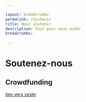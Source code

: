 ```yaml
---

layout: breadcrumbs
permalink: /soutenir
title: Nous soutenir
description: Tout pour nous aider
breadcrumbs:
  
---
```



# Soutenez-nous


## Crowdfunding

[lien vers zeste](https://zeste.coop)
